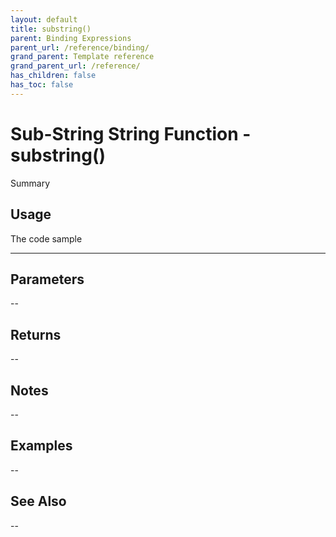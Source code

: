 ```yaml
---
layout: default
title: substring()
parent: Binding Expressions
parent_url: /reference/binding/
grand_parent: Template reference
grand_parent_url: /reference/
has_children: false
has_toc: false
---
```


# Sub-String String Function - substring()

Summary

## Usage

 The code sample

---

## Parameters

--

## Returns 

--

## Notes


-- 

## Examples


--


## See Also


--

